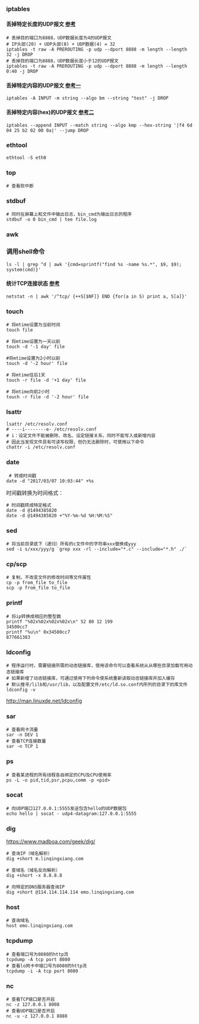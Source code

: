 ### iptables
#### 丢掉特定长度的UDP报文 [参考](https://serverfault.com/questions/523965/blocking-udp-packets-with-a-length-of-4)
```
# 丢掉目的端口为8888，UDP数据长度为4的UDP报文
# IP头部(20) + UDP头部(8) + UDP数据(4) = 32
iptables -t raw -A PREROUTING -p udp --dport 8888 -m length --length 32 -j DROP
# 丢掉目的端口为8888，UDP数据长度小于12的UDP报文
iptables -t raw -A PREROUTING -p udp --dport 8888 -m length --length 0:40 -j DROP
```

#### 丢掉特定内容的UDP报文 [参考一](https://stackoverflow.com/questions/825481/iptable-rule-to-drop-packet-with-a-specific-substring-in-payload) 
```
iptables -A INPUT -m string --algo bm --string "test" -j DROP
```
#### 丢掉特定内容(hex)的UDP报文 [参考二](https://serverfault.com/questions/404081/iptables-drop-packet-by-hex-string-match)
```
iptables --append INPUT --match string --algo kmp --hex-string '|f4 6d 04 25 b2 02 00 0a|' --jump DROP
```

### ethtool
```
ethtool -S eth0
```

### top
```
# 查看软中断
```

### stdbuf
```
# 同时在屏幕上和文件中输出日志，bin_cmd为输出日志的程序
stdbuf -o 0 bin_cmd | tee file.log
```

### awk
### 调用shell命令
```
ls -l | grep ^d | awk '{cmd=sprintf("find %s -name %s.*", $9, $9); system(cmd)}'
```

#### 统计TCP连接状态 [参考](https://gist.github.com/ameizi/cb126be7383fb463eae8)
```
netstat -n | awk '/^tcp/ {++S[$NF]} END {for(a in S) print a, S[a]}'
```

### touch
```
# 将mtime设置为当前时间
touch file

# 将mtime设置为一天以前
touch -d '-1 day' file

#将mtime设置为2小时以前
touch -d '-2 hour' file

# 将mtime往后1天
touch -r file -d '+1 day' file

# 将mtime向前2小时
touch -r file -d '-2 hour' file
```
### lsattr
```shell
lsattr /etc/resolv.conf
# ----i--------e- /etc/resolv.conf
# i：设定文件不能被删除、改名、设定链接关系，同时不能写入或新增内容
# 因此当发现文件具有可读写权限，但仍无法删除时，可使用以下命令
chattr -i /etc/resolv.conf 
```

### date
```shell
 # 转成时间戳
date -d "2017/03/07 10:03:44" +%s
```
时间戳转换为时间格式：
```
# 时间戳转成特定格式
date -d @1494385820
date -d @1494385820 +"%Y-%m-%d %H:%M:%S"
```

### sed
```
# 将当前目录底下（递归）所有的c文件中的字符串xxx替换成yyy
sed -i s/xxx/yyy/g `grep xxx -rl --include="*.c" --include="*.h" ./`
```

### cp/scp
```
# 复制，不改变文件的修改时间等文件属性
cp -p from_file to_file
scp -p from_file to_file
```

### printf
```
# 将ip转换成相应的整型数
printf "%02x%02x%02x%02x\n" 52 80 12 199
34500cc7
printf "%u\n" 0x34500cc7
877661383
```

### ldconfig
```
# 程序运行时，需要链接所需的动态链接库，使用该命令可以查看系统从从哪些目录加载可用动态链接库
# 如果新增了动态链接库，可通过使用下列命令使系统重新读取动态链接库并加入缓存
# 默认搜寻/lilb和/usr/lib，以及配置文件/etc/ld.so.conf内所列的目录下的库文件
ldconfig -v
```
http://man.linuxde.net/ldconfig

### sar
```
# 查看网卡流量
sar -n DEV 1
# 查看TCP连接数量
sar -n TCP 1
```

### ps
```
# 查看某进程的所有线程各自绑定的CPU及CPU使用率
ps -L -o pid,tid,psr,pcpu,comm -p <pid>
```

### socat
```
# 向UDP端口127.0.0.1:5555发送包含hello的UDP数据包
echo hello | socat - udp4-datagram:127.0.0.1:5555
```

### dig
https://www.madboa.com/geek/dig/
```
# 查询IP（域名解析）
dig +short m.linqingxiang.com

# 查域名（域名反向解析）
dig +short -x 8.8.8.8

# 向特定的DNS服务器查询IP
dig +short @114.114.114.114 emo.linqingxiang.com
```

### host
```
# 查询域名
host emo.linqingxiang.com
```

### tcpdump
```
# 查看端口号为8080的http流
tcpdump -A tcp port 8080
# 查看lo网卡中端口号为8080的http流
tcpdump -i -A tcp port 8080
```

### nc
```
# 查看TCP端口是否开启
nc -z 127.0.0.1 8008
# 查看UDP端口是否开启
nc -u -z 127.0.0.1 8888
```
